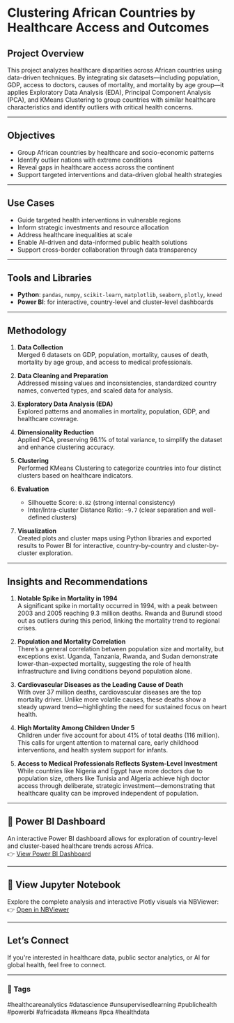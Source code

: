 # Clustering African Countries by Healthcare Access and Outcomes

## Project Overview  
This project analyzes healthcare disparities across African countries using data-driven techniques. By integrating six datasets—including population, GDP, access to doctors, causes of mortality, and mortality by age group—it applies Exploratory Data Analysis (EDA), Principal Component Analysis (PCA), and KMeans Clustering to group countries with similar healthcare characteristics and identify outliers with critical health concerns.

---

## Objectives  
- Group African countries by healthcare and socio-economic patterns  
- Identify outlier nations with extreme conditions  
- Reveal gaps in healthcare access across the continent  
- Support targeted interventions and data-driven global health strategies  

---

## Use Cases  
- Guide targeted health interventions in vulnerable regions  
- Inform strategic investments and resource allocation  
- Address healthcare inequalities at scale  
- Enable AI-driven and data-informed public health solutions  
- Support cross-border collaboration through data transparency  

---

## Tools and Libraries  
- **Python**: `pandas`, `numpy`, `scikit-learn`, `matplotlib`, `seaborn`, `plotly`, `kneed`  
- **Power BI**: for interactive, country-level and cluster-level dashboards  

---

## Methodology  

1. **Data Collection**  
   Merged 6 datasets on GDP, population, mortality, causes of death, mortality by age group, and access to medical professionals.

2. **Data Cleaning and Preparation**  
   Addressed missing values and inconsistencies, standardized country names, converted types, and scaled data for analysis.

3. **Exploratory Data Analysis (EDA)**  
   Explored patterns and anomalies in mortality, population, GDP, and healthcare coverage.

4. **Dimensionality Reduction**  
   Applied PCA, preserving 96.1% of total variance, to simplify the dataset and enhance clustering accuracy.

5. **Clustering**  
   Performed KMeans Clustering to categorize countries into four distinct clusters based on healthcare indicators.

6. **Evaluation**  
   - Silhouette Score: `0.82` (strong internal consistency)  
   - Inter/Intra-cluster Distance Ratio: `~9.7` (clear separation and well-defined clusters)

7. **Visualization**  
   Created plots and cluster maps using Python libraries and exported results to Power BI for interactive, country-by-country and cluster-by-cluster exploration.

---

## Insights and Recommendations  

1. **Notable Spike in Mortality in 1994**  
   A significant spike in mortality occurred in 1994, with a peak between 2003 and 2005 reaching 9.3 million deaths. Rwanda and Burundi stood out as outliers during this period, linking the mortality trend to regional crises.

2. **Population and Mortality Correlation**  
   There’s a general correlation between population size and mortality, but exceptions exist. Uganda, Tanzania, Rwanda, and Sudan demonstrate lower-than-expected mortality, suggesting the role of health infrastructure and living conditions beyond population alone.

3. **Cardiovascular Diseases as the Leading Cause of Death**  
   With over 37 million deaths, cardiovascular diseases are the top mortality driver. Unlike more volatile causes, these deaths show a steady upward trend—highlighting the need for sustained focus on heart health.

4. **High Mortality Among Children Under 5**  
   Children under five account for about 41% of total deaths (116 million). This calls for urgent attention to maternal care, early childhood interventions, and health system support for infants.

5. **Access to Medical Professionals Reflects System-Level Investment**  
   While countries like Nigeria and Egypt have more doctors due to population size, others like Tunisia and Algeria achieve high doctor access through deliberate, strategic investment—demonstrating that healthcare quality can be improved independent of population.

---

## 🔗 Power BI Dashboard  
An interactive Power BI dashboard allows for exploration of country-level and cluster-based healthcare trends across Africa.  
👉 [View Power BI Dashboard](https://app.powerbi.com/view?r=eyJrIjoiYTIwYmZhNGUtMzFmNy00ZWVlLWJmOGItNGVlMDMxYzNlZDc2IiwidCI6IjEwMWQ0NjY0LTg3OGEtNGUzYi04N2Y3LTc4ZjA4Yjc2MjhiYSJ9)

---

## 📘 View Jupyter Notebook  
Explore the complete analysis and interactive Plotly visuals via NBViewer:  
👉 [Open in NBViewer](https://nbviewer.org/github/aminahol/africa-mortality-clustering/blob/5d7270aa61af88f29cd658840c5645721af1936f/Mortality%20Rates%20In%20Africa-revised.ipynb)

---

## Let’s Connect  
If you're interested in healthcare data, public sector analytics, or AI for global health, feel free to connect.

---

### 🔖 Tags  
#healthcareanalytics #datascience #unsupervisedlearning #publichealth #powerbi #africadata #kmeans #pca #healthdata

